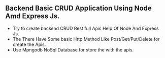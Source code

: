 ## Backend Basic CRUD Application Using Node Amd Express Js. 
* Try to create backend CRUD Rest full Apis Help Of Node And Express Js.
* The There Have Some basic Http Method Like Post/Get/Put/Delete for create the Apis.
* Use Mpngodb NoSql Database for store the with the apis. 
